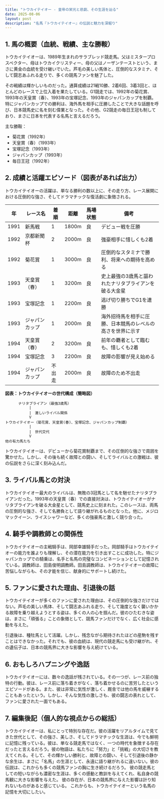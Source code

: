 ```yaml
---
title: "トウカイテイオー - 皇帝の栄光と悲劇、その生涯を辿る"
date: 2025-08-06
layout: post
description: "名馬『トウカイテイオー』の伝説と魅力を深堀り"
---
```


## 1. 馬の概要（血統、戦績、主な勝鞍）

トウカイテイオーは、1989年生まれのサラブレッド競走馬。父はミスタープロスペクター、母はトウカイクリスティー、母の父はノーザンテーストという、まさに黄金の血統を受け継いでいた。芦毛の美しい馬体と、圧倒的なスタミナ、そして闘志あふれる走りで、多くの競馬ファンを魅了した。

その戦績は輝かしいものだった。通算成績は21戦10勝、2着6回、3着3回と、ほとんどのレースで上位入着を果たしている。G1競走では、1992年の菊花賞、1993年の天皇賞（春）、1993年の宝塚記念、1993年のジャパンカップを制覇。特にジャパンカップでの勝利は、海外馬を相手に圧勝したことで大きな話題を呼び、日本競馬史に名を刻む偉業となった。その他、G2競走の毎日王冠も制しており、まさに日本を代表する名馬と言えるだろう。


主な勝鞍：

* 菊花賞（1992年）
* 天皇賞（春）（1993年）
* 宝塚記念（1993年）
* ジャパンカップ（1993年）
* 毎日王冠（1992年）


## 2. 成績と活躍エピソード（図表があれば出力）

トウカイテイオーの活躍は、単なる勝利の数以上に、その走り方、レース展開における圧倒的な強さ、そしてドラマチックな復活劇に象徴される。

| 年 | レース名           | 着順 | 距離 | 馬場状態 | 備考                                                              |
|---|--------------------|-----|-----|---------|-------------------------------------------------------------------|
| 1991 | 新馬戦             | 1   | 1800m| 良      | デビュー戦を圧勝                                                    |
| 1992 | 京都新聞杯         | 2   | 2000m| 良      | 強豪相手に惜しくも2着                                              |
| 1992 | 菊花賞             | 1   | 3000m| 良      | 圧倒的なスタミナで勝利、将来への期待を高める                               |
| 1993 | 天皇賞（春）       | 1   | 3200m| 良      | 史上最強の3歳馬と謳われたナリタブライアンを破る大金星                      |
| 1993 | 宝塚記念           | 1   | 2200m| 良      | 逃げ切り勝ちでG1を連勝                                            |
| 1993 | ジャパンカップ       | 1   | 2000m| 良      | 海外招待馬を相手に圧勝、日本競馬のレベルの高さを世界に示す                 |
| 1994 | 天皇賞（春）       | 2   | 3200m| 良      | 前年の覇者として臨むも、惜しくも2着                                    |
| 1994 | 宝塚記念           | 3   | 2200m| 良      | 故障の影響が見え始める                                              |
| 1994 | ジャパンカップ       | 不出走 | 2000m| 良      | 故障のため不出走                                                     |


**図表：トウカイテイオーの世代構成（簡略図）**

```
      ナリタブライアン（最強3歳馬）
           |
           |　激しいライバル関係
           V
トウカイテイオー（菊花賞、天皇賞(春)、宝塚記念、ジャパンカップ制覇）
           |
           |　世代交代
           V
他の有力馬たち
```

トウカイテイオーは、デビューから菊花賞制覇まで、その圧倒的な強さで周囲を驚かせた。しかし、その後も続く故障との闘い、そしてライバルとの激戦は、彼の伝説をさらに深く刻み込んだ。


## 3. ライバル馬との対決

トウカイテイオー最大のライバルは、無敗の3冠馬として名を馳せたナリタブライアンだった。1993年の天皇賞（春）での直接対決は、トウカイテイオーがナリタブライアンを破る大金星として、競馬史上に刻まれた。このレースは、両馬の圧倒的な強さ、そして名勝負として語り継がれるものとなった。他に、メジロマックイーン、ライスシャワーなど、多くの強豪馬と激しく競り合った。


## 4. 騎手や調教師との関係性

トウカイテイオーの主戦騎手は、岡部幸雄騎手だった。岡部騎手はトウカイテイオーの能力を誰よりも理解し、その潜在能力を引き出すことに成功した。特にジャパンカップでの騎乗は、名手と名馬の完璧なコンビネーションとして記憶されている。調教師は、田島俊明調教師。田島調教師は、トウカイテイオーの故障に苦悩しながらも、その才能を信じ、献身的にサポートし続けた。


## 5. ファンに愛された理由、引退後の話

トウカイテイオーが多くのファンに愛された理由は、その圧倒的な強さだけではない。芦毛の美しい馬体、そして闘志あふれる走り、そして幾度となく襲いかかる故障を乗り越えようとする姿は、多くの人の心を掴んだ。彼のひたむきな姿は、まさに「頑張る」ことの象徴として、競馬ファンだけでなく、広く社会に感動を与えた。

引退後は、種牡馬として活躍。しかし、残念ながら期待されたほどの産駒を残すことはできなかった。それでも、彼の血統は、現代の競走馬にも受け継がれ、その遺伝子は、日本の競馬界に大きな影響を与え続けている。


## 6. おもしろハプニングや逸話

トウカイテイオーには、数々の逸話が残されている。その一つが、レース前の独特の行動。彼は、レース前に落ち着きがなく、落ち着かせるのに苦労したというエピソードがある。また、彼は非常に気性が激しく、厩舎では他の馬を威嚇することもあったという。しかし、そんな気性の激しさも、彼の闘志の表れとして、ファンに愛された一面でもある。


## 7. 編集後記（個人的な視点からの総括）

トウカイテイオーは、私にとって特別な存在だ。彼の活躍をリアルタイムで見てきた世代として、その強さ、美しさ、そしてドラマチックな生涯は、今でも鮮明に記憶に残っている。彼は、単なる競走馬ではなく、一つの時代を象徴する存在だったと言えるだろう。彼の物語は、私たちに「努力」と「挑戦」の大切さを教えてくれる。そして、その輝かしい勝利と、故障との闘い、そして引退後の静かな余生は、まさに「名馬」の生涯として、永遠に語り継がれるに違いない。彼の伝説は、これからも多くの競馬ファンの胸に生き続けるだろう。  彼の競走馬としての短いながらも濃密な生涯は、多くの感動と教訓を与えてくれ、私自身の競馬観に大きな影響を与えた。  彼の存在が、日本の競馬界に与えた影響は計り知れないものがあると感じている。  これからも、トウカイテイオーという名馬の記憶を大切にしたい。

